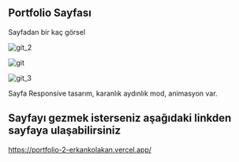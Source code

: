 ## Portfolio Sayfası

Sayfadan bir kaç görsel

![git_2](https://github.com/erkankolakan/portfolio_2/assets/126770706/c01f3b3a-cd50-4e12-b87e-2f2674144d2f)

![git](https://github.com/erkankolakan/portfolio_2/assets/126770706/f58bd7d7-03df-495c-9955-a8a7732657d7)

![git_3](https://github.com/erkankolakan/portfolio_2/assets/126770706/e0372b03-03bd-4d57-9e72-37952d0ad4a9)

Sayfa Responsive tasarım, karanlık aydınlık mod, animasyon var.

## Sayfayı gezmek isterseniz aşağıdaki linkden sayfaya ulaşabilirsiniz
https://portfolio-2-erkankolakan.vercel.app/
